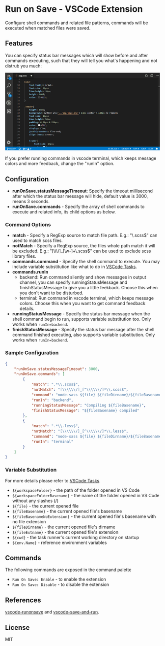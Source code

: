 # Run on Save - VSCode Extension

Configure shell commands and related file patterns, commands will be executed when matched files were saved.


## Features

You can specify status bar messages which will show before and after commands executing, such that they will tell you what's happening and not distrub you much:

![example](images/example.gif)

If you prefer running commands in vscode terminal, which keeps message colors and more feedback, change the "runIn" option.


## Configuration

- **runOnSave.statusMessageTimeout**: Specify the timeout millisecond after which the status bar message will hide, default value is 3000, means 3 seconds.
- **runOnSave.commands** - Specify the array of shell commands to execute and related info, its child options as below.


### Command Options

- **match** - Specify a RegExp source to match file path. E.g.: \"\\.scss$\" can used to match scss files.
- **notMatch** - Specify a RegExp source, the files whole path match it will be excluded. E.g.: \"[\\\\\\/]_[\\w-]+\\.scss$\" can be used to exclude scss library files.
- **commands.command** - Specify the shell command to execute. You may include variable substitution like what to do in [VSCode Tasks](https://code.visualstudio.com/docs/editor/tasks#_variable-substitution).
- **commands.runIn**
    - backend: Run command silently and show messages in output channel, you can specify runningStatusMessage and finishStatusMessage to give you a little feekback. Choose this when you don't want to be disturbed.
    - terminal: Run command in vscode terminal, which keeps message colors. Choose this when you want to get command feedback details.
- **runningStatusMessage** - Specify the status bar message when the shell command begin to run, supports variable substitution too. Only works when `runIn=backend`.
- **finishStatusMessage** - Specify the status bar message after the shell command finished executing, also supports variable substitution. Only works when `runIn=backend`.


### Sample Configuration

```json
{
    "runOnSave.statusMessageTimeout": 3000,
    "runOnSave.commands": [
        {
            "match": ".*\\.scss$",
            "notMatch": "[\\\\\\/]_[^\\\\\\/]*\\.scss$",
            "command": "node-sass ${file} ${fileDirname}/${fileBasenameNoExtension}.css",
            "runIn": "backend",
            "runningStatusMessage": "Compiling ${fileBasename}",
            "finishStatusMessage": "${fileBasename} compiled"
        },
        {
            "match": ".*\\.less$",
            "notMatch": "[\\\\\\/]_[^\\\\\\/]*\\.less$",
            "command": "node-sass ${file} ${fileDirname}/${fileBasenameNoExtension}.css",
            "runIn": "terminal"
        }
    ]
}
```


### Variable Substitution

For more details please refer to [VSCode Tasks](https://code.visualstudio.com/docs/editor/tasks#_variable-substitution).

 - `${workspaceFolder}` - the path of the folder opened in VS Code
 - `${workspaceFolderBasename}` - the name of the folder opened in VS Code without any slashes (/)
 - `${file}` - the current opened file
 - `${fileBasename}` - the current opened file's basename
 - `${fileBasenameNoExtension}` - the current opened file's basename with no file extension
 - `${fileDirname}` - the current opened file's dirname
 - `${fileExtname}` - the current opened file's extension
 - `${cwd}` - the task runner's current working directory on startup
 - `${env.Name}` - reference environment variables



## Commands

The following commands are exposed in the command palette

- `Run On Save: Enable` - to enable the extension
- `Run On Save: Disable` - to disable the extension


## References

[vscode-runonsave](https://github.com/emeraldwalk/vscode-runonsave) and [vscode-save-and-run](https://github.com/wk-j/vscode-save-and-run).


## License

MIT